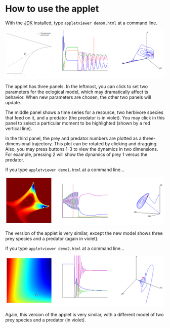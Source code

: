 # How to use the applet

With the [JDK](http://www.oracle.com/technetwork/java/javase/downloads/index.html) installed, type ``appletviewer demo0.html`` at a command line. 

![](0.png)

The applet has three panels. In the leftmost, you can click to set two parameters for the eclogical model, which may dramatically affect ts behavior. When new parameters are chosen, the other two panels will update. 

The middle panel shows a time series for a resource, two herbivore species that feed on it, and a predator (the predator is in violet). You may click in this panel to select a particular moment to be highlighted (shown by a red vertical line).

In the third panel, the prey and predator numbers are plotted as a three-dimensional trajectory. This plot can be rotated by clicking and dragging. Also, you may press buttons 1-3 to view the dynamics in two dimensions. For example, pressing 2 will show the dynamics of prey 1 versus the predator.

If you type ``appletviewer demo1.html`` at a command line...

![](1.png)

The version of the applet is very similar, except the new model shows three prey species and a predator (again in violet).


If you type ``appletviewer demo2.html`` at a command line...

![](2.png)

Again, this version of the applet is very similar, with a different model of two prey species and a predator (in violet).
